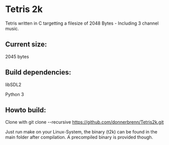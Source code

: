 # Tetris 2k

Tetris written in C targetting a filesize of 2048 Bytes - Including 3 channel music.


## Current size: 

2045 bytes


## Build dependencies:

libSDL2

Python 3

## Howto build:
Clone with 
git clone --recursive https://github.com/donnerbrenn/Tetris2k.git

Just run make on your Linux-System, the binary (t2k) can be found in the main folder after compilation. A precompiled binary is provided though.
